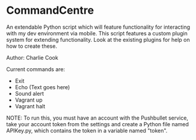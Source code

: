 # CommandCentre
An extendable Python script which will feature functionality for interacting with my dev environment via mobile.
This script features a custom plugin system for extending functionality. Look at the existing plugins for help on how to create these.

Author: Charlie Cook

Current commands are:

- Exit
- Echo (Text goes here)
- Sound alert
- Vagrant up
- Vagrant halt

NOTE: To run this, you must have an account with the Pushbullet service, 
take your account token from the settings and create a Python file named APIKey.py,
which contains the token in a variable named "token".
